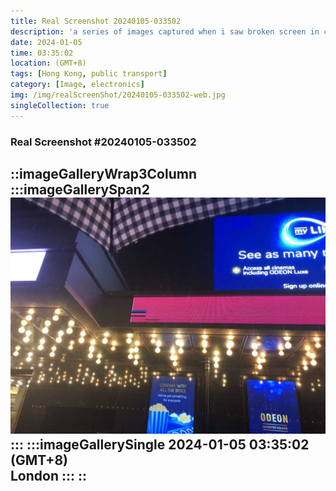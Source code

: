 ```yaml
---
title: Real Screenshot 20240105-033502
description: 'a series of images captured when i saw broken screen in city'
date: 2024-01-05
time: 03:35:02
location: (GMT+8)
tags: [Hong Kong, public transport]
category: [Image, electronics]
img: /img/realScreenShot/20240105-033502-web.jpg
singleCollection: true
---
```


### Real Screenshot #20240105-033502

::imageGalleryWrap3Column
    :::imageGallerySpan2
     ![Alttext](/img/realScreenShot/20240105-033502-web.jpg)
    :::
    :::imageGallerySingle
    2024-01-05 03:35:02 (GMT+8)   
    London
    :::
::
---